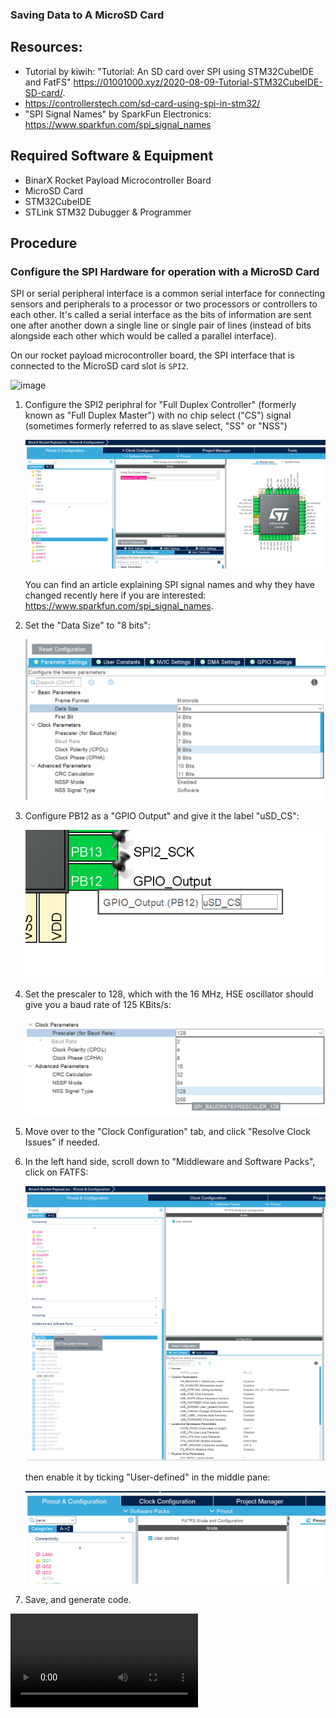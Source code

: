 ### Saving Data to A MicroSD Card

## Resources:
- Tutorial by kiwih: "Tutorial: An SD card over SPI using STM32CubeIDE and FatFS" https://01001000.xyz/2020-08-09-Tutorial-STM32CubeIDE-SD-card/.
- https://controllerstech.com/sd-card-using-spi-in-stm32/
- "SPI Signal Names" by SparkFun Electronics: https://www.sparkfun.com/spi_signal_names

## Required Software & Equipment
- BinarX Rocket Payload Microcontroller Board
- MicroSD Card
- STM32CubeIDE
- STLink STM32 Dubugger & Programmer

## Procedure

### Configure the SPI Hardware for operation with a MicroSD Card

SPI or serial peripheral interface is a common serial interface for connecting sensors and peripherals to a processor or two processors or controllers to each other. It's called a serial interface as the bits of information are sent one after another down a single line or single pair of lines (instead of bits alongside each other which would be called a parallel interface).

On our rocket payload microcontroller board, the SPI interface that is connected to the MicroSD card slot is ```SPI2```.

![image](https://github.com/BinarX-Curtin/School-Holiday-Program/assets/12658669/951834b1-ebd9-4ac7-87b8-b52da0b2c874)


1. Configure the SPI2 periphral for "Full Duplex Controller" (formerly known as "Full Duplex Master") with no chip select ("CS") signal (sometimes formerly referred to as slave select, "SS" or "NSS")

    ![SPI2 Pins for MicroSD](./SPI2_pins_for_microSD.png)

   You can find an article explaining SPI signal names and why they have changed recently here if you are interested: https://www.sparkfun.com/spi_signal_names.

1. Set the "Data Size" to "8 bits":

    ![8 Bit Data Size](./8_bit_data_size.png)

1. Configure PB12 as a "GPIO Output" and give it the label "uSD_CS":

    ![uSD CS Pin GPIO Mode](uSD_CS_pin_GPIO_mode.png)

1. Set the prescaler to 128, which with the 16 MHz, HSE oscillator should give you a baud rate of 125 KBits/s:

    ![SPI Prescaler](SPI_prescaler.png)

1. Move over to the "Clock Configuration" tab, and click "Resolve Clock Issues" if needed.

1. In the left hand side, scroll down to "Middleware and Software Packs", click on FATFS:

    ![FATFS Middleware](FATFS_middleware.png)

    then enable it by ticking "User-defined" in the middle pane:

    ![FATFS User Defined Tick Box](FATFS_user_defined.png)

1. Save, and generate code.

<video src="./spi2_configuration_for_microsd_card_h265.mp4"/>
